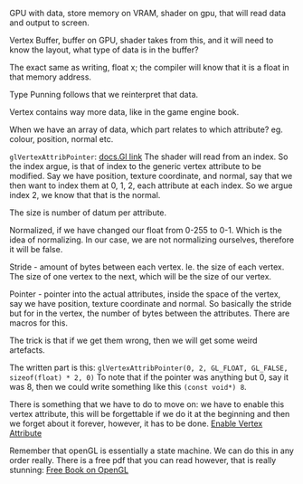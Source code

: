 GPU with data, store memory on VRAM, shader on gpu, that will read data and output to screen. 

Vertex Buffer, buffer on GPU, shader takes from this, and it will need to know the layout, what type of data is in the buffer? 

The exact same as writing, float x; the compiler will know that it is a float in that memory address. 

Type Punning follows that we reinterpret that data. 

Vertex contains way more data, like in the game engine book. 

When we have an array of data, which part relates to which attribute? eg. colour, position, normal etc. 


`glVertexAttribPointer`: 
[docs.Gl link](https://docs.gl/gl4/glVertexAttribPointer)
The shader will read from an index. 
So the index argue, is that of index to the generic vertex attribute to be modified. 
Say we have position, texture coordinate, and normal, say that we then want to index them at 0, 1, 2, each attribute at each index. 
So we argue index 2, we know that that is the normal. 

The size is number of datum per attribute. 

Normalized, if we have changed our float from 0-255 to 0-1. Which is the idea of normalizing. In our case, we are not normalizing ourselves, therefore it will be false. 

Stride - amount of bytes between each vertex. Ie. the size of each vertex. The size of one vertex to the next, which will be the size of our vertex. 

Pointer - pointer into the actual attributes, inside the space of the vertex, say we have position, texture coordinate and normal. So basically the stride but for in the vertex, the number of bytes between the attributes. There are macros for this. 

The trick is that if we get them wrong, then we will get some weird artefacts. 

The written part is this: 
`glVertexAttribPointer(0, 2, GL_FLOAT, GL_FALSE, sizeof(float) * 2, 0)`
To note that if the pointer was anything but 0, say it was 8, then we could write something like this `(const void*) 8`. 

There is something that we have to do to move on: 
we have to enable this vertex attribute, this will be forgettable if we do it at the beginning and then we forget about it forever, however, it has to be done. 
[Enable Vertex Attribute](https://docs.gl/gl4/glEnableVertexAttribArray)

Remember that openGL is essentially a state machine. We can do this in any order really. 
There is a free pdf that you can read however, that is really stunning: 
[Free Book on OpenGL](https://learnopengl.com/book/book_pdf.pdf)

